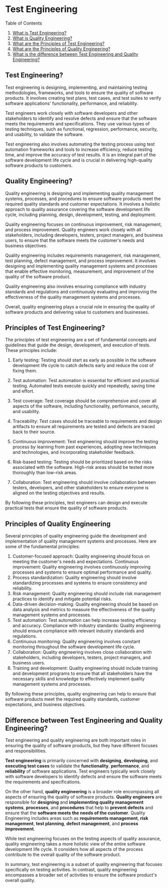 # Test Engineering

Table of Contents
1. [What is Test Engineering?](#test-engineering)
2. [What is Quality Engineering?](#quality-engineering)
3. [What are the Principles of Test Engineering?](#principles-of-test-engineering)
4. [What are the Principles of Quality Engineering?](#principles-of-quality-engineering)
5. [What is the difference between Test Engineering and Quality Engineering?](#difference-between-test-engineering-and-quality-engineering)

## Test Engineering?
Test engineering is designing, implementing, and maintaining testing methodologies, frameworks, and tools to ensure the quality of software products. It involves creating test plans, test cases, and test suites to verify software applications' functionality, performance, and reliability.

Test engineers work closely with software developers and other stakeholders to identify and resolve defects and ensure that the software meets the requirements and specifications. They use various types of testing techniques, such as functional, regression, performance, security, and usability, to validate the software.

Test engineering also involves automating the testing process using test automation frameworks and tools to increase efficiency, reduce testing time, and improve the accuracy of test results. It is an integral part of the software development life cycle and is crucial in delivering high-quality software products to customers.

## Quality Engineering?
Quality engineering is designing and implementing quality management systems, processes, and procedures to ensure software products meet the required quality standards and customer expectations. It involves a holistic approach to quality assurance covering the software development life cycle, including planning, design, development, testing, and deployment.

Quality engineering focuses on continuous improvement, risk management, and process improvement. Quality engineers work closely with all stakeholders, including developers, testers, project managers, and business users, to ensure that the software meets the customer's needs and business objectives.

Quality engineering includes requirements management, risk management, test planning, defect management, and process improvement. It involves designing and implementing quality management systems and processes that enable effective monitoring, measurement, and improvement of the quality of the software product. 

Quality engineering also involves ensuring compliance with industry standards and regulations and continuously evaluating and improving the effectiveness of the quality management systems and processes.

Overall, quality engineering plays a crucial role in ensuring the quality of software products and delivering value to customers and businesses.

## Principles of Test Engineering?
The principles of test engineering are a set of fundamental concepts and guidelines that guide the design, development, and execution of tests. These principles include:

1. Early testing: Testing should start as early as possible in the software development life cycle to catch defects early and reduce the cost of fixing them.

2. Test automation: Test automation is essential for efficient and practical testing. Automated tests execute quickly and repeatedly, saving time and effort.

3. Test coverage: Test coverage should be comprehensive and cover all aspects of the software, including functionality, performance, security, and usability.

4. Traceability: Test cases should be traceable to requirements and design artifacts to ensure all requirements are tested and defects are traced back to their source.

5. Continuous improvement: Test engineering should improve the testing process by learning from past experiences, adopting new techniques and technologies, and incorporating stakeholder feedback.

6. Risk-based testing: Testing should be prioritized based on the risks associated with the software. High-risk areas should be tested more thoroughly than low-risk areas.

7. Collaboration: Test engineering should involve collaboration between testers, developers, and other stakeholders to ensure everyone is aligned on the testing objectives and results.

By following these principles, test engineers can design and execute practical tests that ensure the quality of software products.

## Principles of Quality Engineering 
Several principles of quality engineering guide the development and implementation of quality management systems and processes. Here are some of the fundamental principles:

1. Customer-focused approach: Quality engineering should focus on meeting the customer's needs and expectations.
Continuous improvement: Quality engineering involves continuously improving processes and systems to ensure optimal performance and quality.
2. Process standardization: Quality engineering should involve standardizing processes and systems to ensure consistency and reliability.
3. Risk management: Quality engineering should include risk management practices to identify and mitigate potential risks.
4. Data-driven decision-making: Quality engineering should be based on data analysis and metrics to measure the effectiveness of the quality management systems and processes.
5. Test automation: Test automation can help increase testing efficiency and accuracy.
Compliance with industry standards: Quality engineering should ensure compliance with relevant industry standards and regulations.
6. Continuous monitoring: Quality engineering involves constant monitoring throughout the software development life cycle.
7. Collaboration: Quality engineering involves close collaboration with stakeholders, including developers, testers, project managers, and business users.
8. Training and development: Quality engineering should include training and development programs to ensure that all stakeholders have the necessary skills and knowledge to effectively implement quality management systems and processes.

By following these principles, quality engineering can help to ensure that software products meet the required quality standards, customer expectations, and business objectives.

## Difference between Test Engineering and Quality Engineering?
Test engineering and quality engineering are both important roles in ensuring the quality of software products, but they have different focuses and responsibilities.

**Test engineering** is primarily concerned with **designing**, **developing**, and **executing test cases** to validate the **functionality**, **performance**, and **reliability** of software applications. Test engineers typically work closely with software developers to identify defects and ensure the software meets the requirements and specifications.

On the other hand, **quality engineering** is a broader role encompassing all aspects of ensuring the quality of software products. **Quality engineers** are responsible for **designing** and **implementing quality management systems**, **processes**, and **procedures** that help to **prevent defects** and ensure that the **software meets the needs of the customer**. Quality Engineering includes areas such as **requirements management**, **risk management**, **test planning**, **defect management**, and **process improvement**.

While test engineering focuses on the testing aspects of quality assurance, quality engineering takes a more holistic view of the entire software development life cycle. It considers how all aspects of the process contribute to the overall quality of the software product.

In summary, test engineering is a subset of quality engineering that focuses specifically on testing activities. In contrast, quality engineering encompasses a broader set of activities to ensure the software product's overall quality.